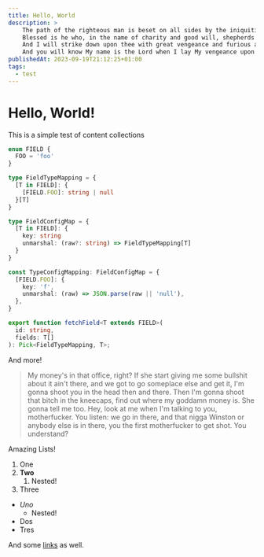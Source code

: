 ```yaml
---
title: Hello, World
description: >
    The path of the righteous man is beset on all sides by the iniquities of the selfish and the tyranny of evil men.
    Blessed is he who, in the name of charity and good will, shepherds the weak through the valley of darkness, for he is truly his brother's keeper and the finder of lost children.
    And I will strike down upon thee with great vengeance and furious anger those who would attempt to poison and destroy My brothers.
    And you will know My name is the Lord when I lay My vengeance upon thee.
publishedAt: 2023-09-19T21:12:25+01:00
tags:
  - test
---
```


# Hello, World!

This is a simple test of content collections

```typescript
enum FIELD {
  FOO = 'foo'
}

type FieldTypeMapping = {
  [T in FIELD]: {
    [FIELD.FOO]: string | null
  }[T]
}

type FieldConfigMap = {
  [T in FIELD]: {
    key: string
    unmarshal: (raw?: string) => FieldTypeMapping[T]
  }
}

const TypeConfigMapping: FieldConfigMap = {
  [FIELD.FOO]: {
    key: 'f',
    unmarshal: (raw) => JSON.parse(raw || 'null'),
  },
}

export function fetchField<T extends FIELD>(
  id: string,
  fields: T[]
): Pick<FieldTypeMapping, T>;
```

And more!

> My money's in that office, right? If she start giving me some bullshit about it ain't there,
> and we got to go someplace else and get it, I'm gonna shoot you in the head then and there.
> Then I'm gonna shoot that bitch in the kneecaps, find out where my goddamn money is.
> She gonna tell me too. Hey, look at me when I'm talking to you, motherfucker.
> You listen: we go in there, and that nigga Winston or anybody else is in there,
> you the first motherfucker to get shot. You understand?

Amazing Lists!

1. One
2. **Two**
    1. Nested!
3. Three

- _Uno_
  - Nested!
- Dos
- Tres

And some [links](https://blog.nonsensebb.com) as well.
